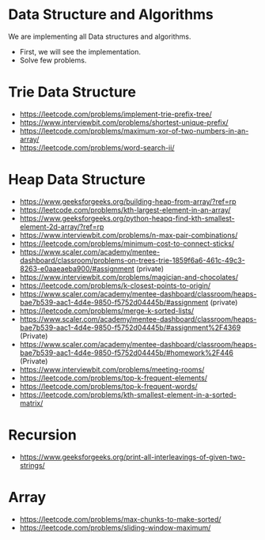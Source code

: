 # Data Structure and Algorithms

We are implementing all Data structures and algorithms.

- First, we will see the implementation.
- Solve few problems.
 

# Trie Data Structure

- https://leetcode.com/problems/implement-trie-prefix-tree/
- https://www.interviewbit.com/problems/shortest-unique-prefix/
- https://leetcode.com/problems/maximum-xor-of-two-numbers-in-an-array/
- https://leetcode.com/problems/word-search-ii/

# Heap Data Structure
- https://www.geeksforgeeks.org/building-heap-from-array/?ref=rp
- https://leetcode.com/problems/kth-largest-element-in-an-array/
- https://www.geeksforgeeks.org/python-heapq-find-kth-smallest-element-2d-array/?ref=rp
- https://www.interviewbit.com/problems/n-max-pair-combinations/
- https://leetcode.com/problems/minimum-cost-to-connect-sticks/
- https://www.scaler.com/academy/mentee-dashboard/classroom/problems-on-trees-trie-1859f6a6-461c-49c3-8263-e0aaeaeba900/#assignment (private)
- https://www.interviewbit.com/problems/magician-and-chocolates/
- https://leetcode.com/problems/k-closest-points-to-origin/
- https://www.scaler.com/academy/mentee-dashboard/classroom/heaps-bae7b539-aac1-4d4e-9850-f5752d04445b/#assignment (private)
- https://leetcode.com/problems/merge-k-sorted-lists/
- https://www.scaler.com/academy/mentee-dashboard/classroom/heaps-bae7b539-aac1-4d4e-9850-f5752d04445b/#assignment%2F4369 (Private)
- https://www.scaler.com/academy/mentee-dashboard/classroom/heaps-bae7b539-aac1-4d4e-9850-f5752d04445b/#homework%2F446 (Private)
- https://www.interviewbit.com/problems/meeting-rooms/
- https://leetcode.com/problems/top-k-frequent-elements/
- https://leetcode.com/problems/top-k-frequent-words/
- https://leetcode.com/problems/kth-smallest-element-in-a-sorted-matrix/



# Recursion
- https://www.geeksforgeeks.org/print-all-interleavings-of-given-two-strings/


# Array
- https://leetcode.com/problems/max-chunks-to-make-sorted/
- https://leetcode.com/problems/sliding-window-maximum/